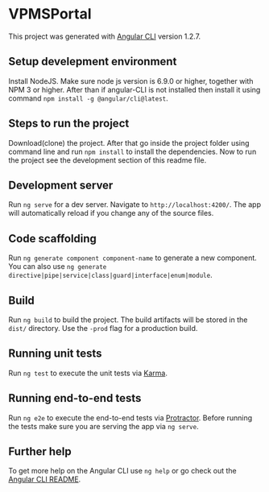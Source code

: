 # VPMSPortal

This project was generated with [Angular CLI](https://github.com/angular/angular-cli) version 1.2.7.

## Setup develepment environment
Install NodeJS. Make sure node js version is 6.9.0 or higher, together with NPM 3 or higher.
After than if angular-CLI is not installed then install it using command `npm install -g @angular/cli@latest`.

## Steps to run the project
Download(clone) the project. After that go inside the project folder using command line and run `npm install` to install the dependencies.
Now to run the project see the development section of this readme file. 

## Development server

Run `ng serve` for a dev server. Navigate to `http://localhost:4200/`. The app will automatically reload if you change any of the source files.

## Code scaffolding

Run `ng generate component component-name` to generate a new component. You can also use `ng generate directive|pipe|service|class|guard|interface|enum|module`.

## Build

Run `ng build` to build the project. The build artifacts will be stored in the `dist/` directory. Use the `-prod` flag for a production build.

## Running unit tests

Run `ng test` to execute the unit tests via [Karma](https://karma-runner.github.io).

## Running end-to-end tests

Run `ng e2e` to execute the end-to-end tests via [Protractor](http://www.protractortest.org/).
Before running the tests make sure you are serving the app via `ng serve`.

## Further help

To get more help on the Angular CLI use `ng help` or go check out the [Angular CLI README](https://github.com/angular/angular-cli/blob/master/README.md).
